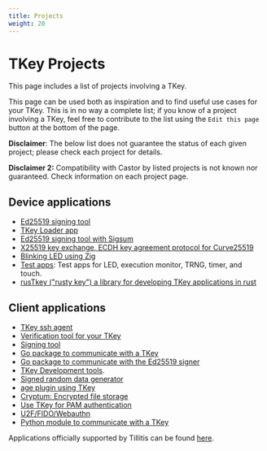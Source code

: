 ```yaml
---
title: Projects
weight: 20
---
```


# TKey Projects

This page includes a list of projects involving a TKey.

This page can be used both as inspiration and to find useful use cases
for your TKey. This is in no way a complete list; if you know of a
project involving a TKey, feel free to contribute to the list using
the `Edit this page` button at the bottom of the page.

**Disclaimer**: The below list does not guarantee the status of each
given project; please check each project for details.

**Disclaimer 2:** Compatibility with Castor by listed projects is not
known nor guaranteed. Check information on each project page.

## Device applications

- [Ed25519 signing tool](https://github.com/tillitis/tkey-device-signer)
- [TKey Loader app](https://github.com/tillitis/tkey-device-loader)
- [Ed25519 signing tool with Sigsum](https://git.glasklar.is/nisse/tkey-sign-if-logged)
- [X25519 key exchange, ECDH key agreement protocol for Curve25519](https://github.com/quite/tkey-device-x25519)
- [Blinking LED using Zig](https://github.com/Foxboron/tillitis-blink-zig)
- [Test apps](https://github.com/tillitis/tkey-testapps): Test apps
  for LED, execution monitor, TRNG, timer, and touch.
- [rusTkey ("rusty key") a library for developing TKey applications in rust](https://codeberg.org/rustkey/rustkey)

## Client applications

- [TKey ssh agent](https://tillitis.se/app/tkey-ssh-agent/)
- [Verification tool for your TKey](https://tillitis.se/app/tkey-device-verification/)
- [Signing tool](https://github.com/tillitis/tkey-sign-cli)
- [Go package to communicate with a TKey](https://github.com/tillitis/tkeyclient)
- [Go package to communicate with the Ed25519 signer](https://github.com/tillitis/tkey-verification)
- [TKey Development tools](https://github.com/tillitis/tkey-devtools).
- [Signed random data generator](https://github.com/tillitis/tkey-random-generator)
- [age plugin using TKey](https://github.com/quite/age-plugin-tkey)
- [Cryptum: Encrypted file storage](https://github.com/0xMihir/Cryptum)
- [Use TKey for PAM authentication](https://github.com/Eliot-Roxbergh/tillitis_hello/blob/main/tkey_authentication.md)
- [U2F/FIDO/Webauthn](https://github.com/tillitis/tkey-fido)
- [Python module to communicate with a TKey](https://github.com/tillitis/tkeyclient-py)

Applications officially supported by Tillitis can be found
[here](https://tillitis.se/getstarted/#supported-applications-table).
